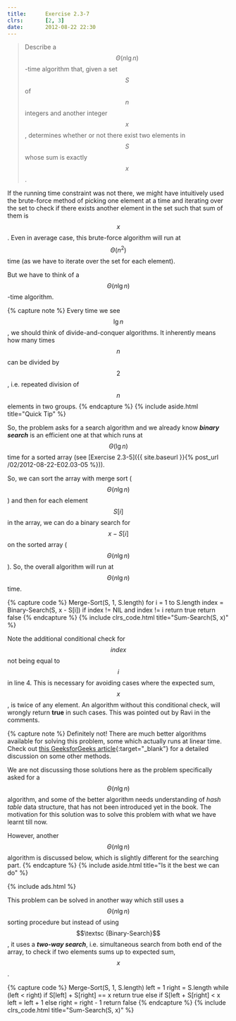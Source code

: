 ```yaml
---
title:      Exercise 2.3-7
clrs:       [2, 3]
date:       2012-08-22 22:30
---
```


> Describe a $$\Theta(n \lg n)$$-time algorithm that, given a set $$S$$ of $$n$$ integers and another integer $$x$$, determines whether or not there exist two elements in $$S$$ whose sum is exactly $$x$$.

If the running time constraint was not there, we might have intuitively used the brute-force method of picking one element at a time and iterating over the set to check if there exists another element in the set such that sum of them is $$x$$. Even in average case, this brute-force algorithm will run at $$\Theta(n^2)$$ time (as we have to iterate over the set for each element).

But we have to think of a $$\Theta(n \lg n)$$-time algorithm.

{% capture note %}
Every time we see $$\lg n$$, we should think of divide-and-conquer algorithms. It inherently means how many times $$n$$ can be divided by $$2$$, i.e. repeated division of $$n$$ elements in two  groups.
{% endcapture %}
{% include aside.html title="Quick Tip" %}

So, the problem asks for a search algorithm and we already know ***binary search*** is an efficient one at that which runs at $$\Theta(\lg n)$$ time for a sorted array (see [Exercise 2.3-5]({{ site.baseurl }}{% post_url /02/2012-08-22-E02.03-05 %})).

So, we can sort the array with merge sort ($$\Theta(n \lg n)$$) and then for each element $$S[i]$$ in the array, we can do a binary search for $$x - S[i]$$ on the sorted array ($$\Theta(n \lg n)$$). So, the overall algorithm will run at $$\Theta(n \lg n)$$ time.

{% capture code %}
Merge-Sort(S, 1, S.length)
for i = 1 to S.length
    index = Binary-Search(S, x - S[i])
    if index != NIL and index != i
        return true
return false
{% endcapture %}
{% include clrs_code.html title="Sum-Search(S, x)" %}

Note the additional conditional check for $$index$$ not being equal to $$i$$ in line 4. This is necessary for avoiding cases where the expected sum, $$x$$, is twice of any element. An algorithm without this conditional check, will wrongly return **true** in such cases. This was pointed out by Ravi in the comments.

{% capture note %}
Definitely not! There are much better algorithms available for solving this problem, some which actually runs at linear time. Check out [this GeeksforGeeks article](https://www.geeksforgeeks.org/given-an-array-a-and-a-number-x-check-for-pair-in-a-with-sum-as-x/){:target="_blank"} for a detailed discussion on some other methods.

We are not discussing those solutions here as the problem specifically asked for a $$\Theta(n \lg n)$$ algorithm, and some of the better algorithm needs understanding of *hash table* data structure, that has not been introduced yet in the book. The motivation for this solution was to solve this problem with  what we have learnt till now.

However, another $$\Theta(n \lg n)$$ algorithm is discussed below, which is slightly different for the searching part.
{% endcapture %}
{% include aside.html title="Is it the best we can do" %}

{% include ads.html %}

This problem can be solved in another way which still uses a $$\Theta(n \lg n)$$ sorting procedure but instead of using $$\textsc {Binary-Search}$$, it uses a ***two-way search***, i.e. simultaneous search from both end of the array, to check if two elements sums up to expected sum, $$x$$.

{% capture code %}
Merge-Sort(S, 1, S.length)
left = 1
right = S.length
while (left < right)
    if S[left] + S[right] == x
        return true
    else if S[left + S[right] < x
        left = left + 1
    else
        right = right - 1
return false
{% endcapture %}
{% include clrs_code.html title="Sum-Search(S, x)" %}
